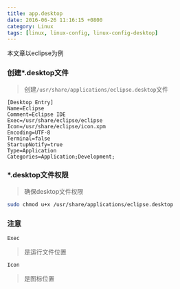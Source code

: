 ```yaml
---
title: app.desktop
date: 2016-06-26 11:16:15 +0800
category: Linux
tags: [linux, linux-config, linux-config-desktop]
---
```


本文章以eclipse为例

### 创建\*.desktop文件

> 创建`/usr/share/applications/eclipse.desktop`文件

```
[Desktop Entry]
Name=Eclipse
Comment=Eclipse IDE
Exec=/usr/share/eclipse/eclipse
Icon=/usr/share/eclipse/icon.xpm
Encoding=UTF-8
Terminal=false
StartupNotify=true
Type=Application
Categories=Application;Development;
```

### \*.desktop文件权限

> 确保desktop文件权限

```bash
sudo chmod u+x /usr/share/applications/eclipse.desktop
```

### 注意

`Exec`

> 是运行文件位置

`Icon`

> 是图标位置

